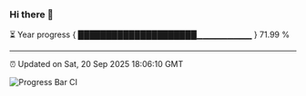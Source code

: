 ### Hi there 👋

⏳ Year progress { █████████████████████▁▁▁▁▁▁▁▁▁ } 71.99 %

---

⏰ Updated on Sat, 20 Sep 2025 18:06:10 GMT

![Progress Bar CI](https://github.com/liununu/liununu/workflows/Progress%20Bar%20CI/badge.svg)

